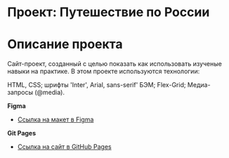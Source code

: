 # Проект: Путешествие по России

# Описание проекта
Сайт-проект, созданный с целью показать как использовать изученые навыки на практике. В этом проекте используются технологии:

 HTML, CSS;
 шрифты 'Inter', Arial, sans-serif'
 БЭМ;
 Flex-Grid;
 Медиа-запросы (@media).

**Figma**

* [Ссылка на макет в Figma](https://www.figma.com/file/5S2WSbEFL6awjVWJ0NWL8Q/Sprint-3_-Russia-_-desktop-mobile?node-id=28503%3A0)

**Git Pages**

* [Ссылка на сайт в GitHub Pages](https://darkonemind.github.io/russian-travel/index.html)

